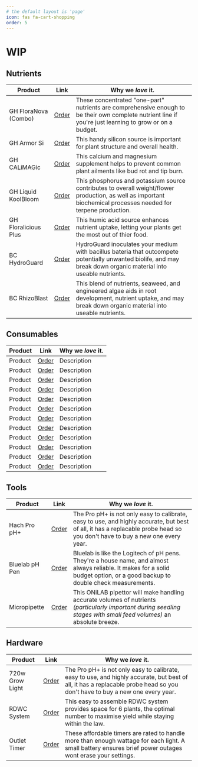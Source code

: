 ```yaml
---
# the default layout is 'page'
icon: fas fa-cart-shopping
order: 5
---
```

<style>
table td, table th {
  word-wrap: break-word !important;
  overflow-wrap: break-word !important;
}
</style>

# WIP

## Nutrients

| **Product**           | **Link**                         | **Why we *love* it.**                                                                                                                                             |
| --------------------- | -------------------------------- | ----------------------------------------------------------------------------------------------------------------------------------------------------------------- |
| GH FloraNova (Combo)  | [Order](https://amzn.to/3AAXlrr) | These concentrated "one-part" nutrients are comprehensive enough to be their own complete nutrient line if you're just learning to grow or on a budget.           |
| GH Armor Si           | [Order](https://amzn.to/3Xj1d9G) | This handy silicon source is important for plant structure and overall health.                                                                                    |
| GH CALiMAGic          | [Order](https://amzn.to/3yUARkY) | This calcium and magnesium supplement helps to prevent common plant ailments like bud rot and tip burn.                                                           |
| GH Liquid KoolBloom   | [Order](https://amzn.to/3yRbArQ) | This phosphorus and potassium source contributes to overall weight/flower production, as well as important biochemical processes needed for terpene production.   |
| GH Floralicious Plus  | [Order](https://amzn.to/4dBUNIf) | This humic acid source enhances nutrient uptake, letting your plants get the most out of thier food.                                                              |
| BC HydroGuard         | [Order](https://amzn.to/3T4tdv5) | HydroGuard inoculates your medium with bacillus bateria that outcompete potentially unwanted biolife, and may break down organic material into useable nutrients. |
| BC RhizoBlast         | [Order](https://amzn.to/4dDUFrI) | This blend of nutrients, seaweed, and engineered algae aids in root development, nutrient uptake, and may break down organic material into useable nutrients.     |

## Consumables

| **Product**    | **Link**                         | **Why we *love* it.**                                                                                                                                                         |
| -------------- | -------------------------------- | ----------------------------------------------------------------------------------------------------------------------------------------------------------------------------- |
| Product        | [Order](https://amzn.to/LNKHERE) | Description                                                                                                                                                                   |
| Product        | [Order](https://amzn.to/LNKHERE) | Description                                                                                                                                                                   |
| Product        | [Order](https://amzn.to/LNKHERE) | Description                                                                                                                                                                   |
| Product        | [Order](https://amzn.to/LNKHERE) | Description                                                                                                                                                                   |
| Product        | [Order](https://amzn.to/LNKHERE) | Description                                                                                                                                                                   |
| Product        | [Order](https://amzn.to/LNKHERE) | Description                                                                                                                                                                   |
| Product        | [Order](https://amzn.to/LNKHERE) | Description                                                                                                                                                                   |
| Product        | [Order](https://amzn.to/LNKHERE) | Description                                                                                                                                                                   |
| Product        | [Order](https://amzn.to/LNKHERE) | Description                                                                                                                                                                   |
| Product        | [Order](https://amzn.to/LNKHERE) | Description                                                                                                                                                                   |
| Product        | [Order](https://amzn.to/LNKHERE) | Description                                                                                                                                                                   |
| Product        | [Order](https://amzn.to/LNKHERE) | Description                                                                                                                                                                   |

## Tools

| **Product**    | **Link**                         | **Why we *love* it.**                                                                                                                                                         |
| -------------- | -------------------------------- | ----------------------------------------------------------------------------------------------------------------------------------------------------------------------------- |
| Hach Pro pH+   | [Order](https://amzn.to/3MhBmbT) | The Pro pH+ is not only easy to calibrate, easy to use, and highly accurate, but best of all, it has a replacable probe head so you don't have to buy a new one every year.   |
| Bluelab pH Pen | [Order](https://amzn.to/3T5w5rB) | Bluelab is like the Logitech of pH pens. They're a house name, and almost always reliable. It makes for a solid budget option, or a good backup to double check measurements. |
| Micropipette   | [Order](https://amzn.to/3X0zZTN) | This ONiLAB pipettor will make handling accurate volumes of nutrients *(particularly important during seedling stages with small feed volumes)* an absolute breeze.           |

## Hardware

| **Product**      | **Link**                         | **Why we *love* it.**                                                                                                                                                         |
| ---------------- | -------------------------------- | ----------------------------------------------------------------------------------------------------------------------------------------------------------------------------- |
| 720w Grow Light  | [Order](https://amzn.to/3WWSFE1) | The Pro pH+ is not only easy to calibrate, easy to use, and highly accurate, but best of all, it has a replacable probe head so you don't have to buy a new one every year.   |
| RDWC System      | [Order](https://amzn.to/3T5IFqN) | This easy to assemble RDWC system provides space for 6 plants, the optimal number to maximise yield while staying within the law.                                             |
| Outlet Timer     | [Order](https://amzn.to/4g1IeHL) | These affordable timers are rated to handle more than enough wattage for each light. A small battery ensures brief power outages wont erase your settings.                    |
